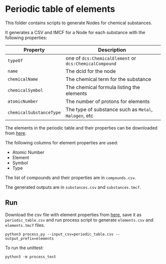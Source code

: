 # Periodic table of elements

This folder contains scripts to generate Nodes for chemical substances.

It generates a CSV and tMCF for a Node for each substance
with the following properties:

| Property | Description |
|----------|-------------|
| `typeOf` |  one of `dcs:ChemicalElement` or `dcs:ChemicalCompound` |
| `name` | The dcid for the node |
| `chemicalName` | The chemical term for the substance |
| `chemicalSymbol` | The chemical formula listing the elements |
| `atomicNumber`  | The number of protons for elements |
| `chemicalSubstanceType` | The type of substance such as `Metal`, `Halogen`, etc |

The elements in the periodic table and their properties can be downloaded from
[here](https://gist.github.com/GoodmanSciences/c2dd862cd38f21b0ad36b8f96b4bf1ee).

The following columns for element properties are used:
- Atomic Number
- Element
- Symbol
- Type

The list of compounds and their properties are in `compounds.csv`.

The generated outputs are in `substances.csv` and `substances.tmcf`.

## Run
Download the csv file with element properties from
[here](https://gist.github.com/GoodmanSciences/c2dd862cd38f21b0ad36b8f96b4bf1ee),
save it as `periodic_table.csv`
and run process script to generate `elements.csv` and `elements.tmcf` files.

```
python3 process.py --input_csv=periodic_table.csv --output_prefix=elements
```

To run the unittest:
```
python3 -m process_test
```
